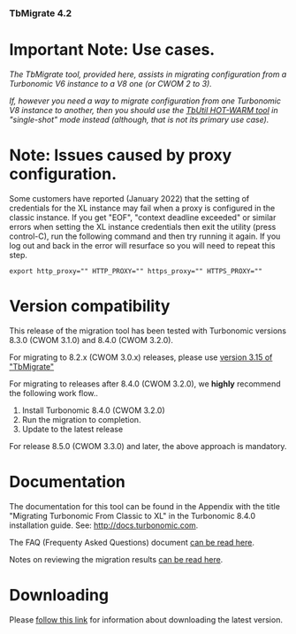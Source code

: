 
### TbMigrate 4.2

# Important Note: Use cases.

_The TbMigrate tool, provided here, assists in migrating configuration from a Turbonomic V6 instance to a V8 one (or CWOM 2 to 3)._

_If, however you need a way to migrate configuration from one Turbonomic V8 instance to another, then you should use the [TbUtil HOT-WARM tool](https://github.com/turbonomic/tbutil/wiki/K8S-HOTWARM) in "single-shot" mode instead (although, that is not its primary use case)._


# Note: Issues caused by proxy configuration.

Some customers have reported (January 2022) that the setting of credentials for the XL instance may fail when a proxy is configured in the classic instance. If you get "EOF", "context deadline exceeded" or similar errors when setting the XL instance credentials then exit the utility (press control-C), run the following command and then try running it again. If you log out and back in the error will resurface so you will need to repeat this step.

```
export http_proxy="" HTTP_PROXY="" https_proxy="" HTTPS_PROXY=""
```


# Version compatibility

This release of the migration tool has been tested with Turbonomic versions 8.3.0 (CWOM 3.1.0) and 8.4.0 (CWOM 3.2.0).

For migrating to 8.2.x (CWOM 3.0.x) releases, please use [version 3.15 of "TbMigrate"](https://github.com/turbonomic/tbmigrate/blob/3.15/README.md)

For migrating to releases after 8.4.0 (CWOM 3.2.0), we **highly** recommend the following work flow..

1. Install Turbonomic 8.4.0 (CWOM 3.2.0)
2. Run the migration to completion.
3. Update to the latest release

For release 8.5.0 (CWOM 3.3.0) and later, the above approach is mandatory.


# Documentation

The documentation for this tool can be found in the Appendix with the title "Migrating Turbonomic From Classic to XL" in the Turbonomic 8.4.0 installation guide. See: http://docs.turbonomic.com.

The FAQ (Frequenty Asked Questions) document [can be read here](FAQ.md).

Notes on reviewing the migration results [can be read here](src/REVIEW-CLASSIC_TO_XL.md).


# Downloading

Please [follow this link](DOWNLOAD.md) for information about downloading the latest version.

